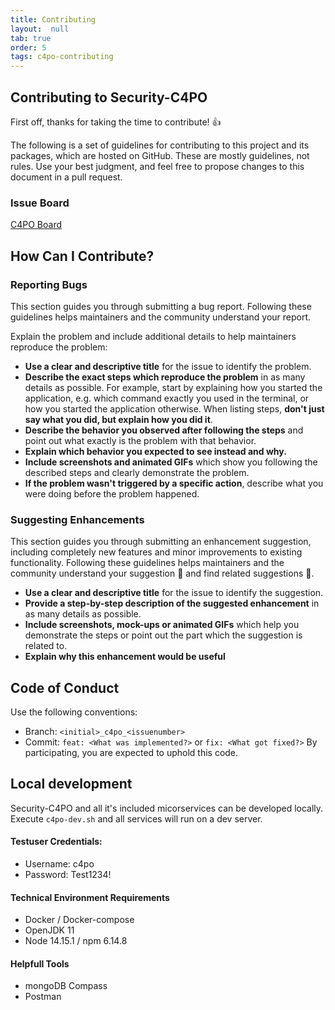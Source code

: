 ```yaml
---
title: Contributing
layout:  null
tab: true
order: 5
tags: c4po-contributing
---
```


## Contributing to Security-C4PO

First off, thanks for taking the time to contribute! 👍

The following is a set of guidelines for contributing to this project and its packages, which are hosted on GitHub.
These are mostly guidelines, not rules. Use your best judgment, and feel free to propose changes to this document in a pull request.

### Issue Board
[C4PO Board](https://github.com/Marcel-Haag/security-c4po/projects/1)

## How Can I Contribute?

### Reporting Bugs
This section guides you through submitting a bug report. Following these guidelines helps maintainers and the community understand your report.

Explain the problem and include additional details to help maintainers reproduce the problem:

* **Use a clear and descriptive title** for the issue to identify the problem.
* **Describe the exact steps which reproduce the problem** in as many details as possible. For example, start by explaining how you started the application, e.g. which command exactly you used in the terminal, or how you started the application otherwise. When listing steps, **don't just say what you did, but explain how you did it**.
* **Describe the behavior you observed after following the steps** and point out what exactly is the problem with that behavior.
* **Explain which behavior you expected to see instead and why.**
* **Include screenshots and animated GIFs** which show you following the described steps and clearly demonstrate the problem.
* **If the problem wasn't triggered by a specific action**, describe what you were doing before the problem happened.

### Suggesting Enhancements

This section guides you through submitting an enhancement suggestion, including completely new features and minor improvements to existing functionality.
Following these guidelines helps maintainers and the community understand your suggestion :pencil: and find related suggestions :mag_right:.
* **Use a clear and descriptive title** for the issue to identify the suggestion.
* **Provide a step-by-step description of the suggested enhancement** in as many details as possible.
* **Include screenshots, mock-ups or animated GIFs** which help you demonstrate the steps or point out the part which the suggestion is related to.
* **Explain why this enhancement would be useful**

## Code of Conduct

Use the following conventions:
* Branch: `<initial>_c4po_<issuenumber>`
* Commit: `feat: <What was implemented?>` or `fix: <What got fixed?>`
  By participating, you are expected to uphold this code.

## Local development
Security-C4PO and all it's included micorservices can be developed locally.
Execute `c4po-dev.sh` and all services will run on a dev server.

#### Testuser Credentials:
* Username: c4po
* Password: Test1234!

#### Technical Environment Requirements
* Docker / Docker-compose
* OpenJDK 11
* Node 14.15.1 / npm 6.14.8

#### Helpfull Tools
* mongoDB Compass
* Postman
